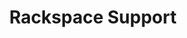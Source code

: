 ---
title: Rackspace Support
headline: Support How-To
textline: Welcome to the Support How-To!
weight: 4
outputs:
- HTML
- RSS
type:
product:
product_url:
last_updated_by: 2017-12-31
last_updated_date: 2030-01-01
created_date: 2017-12-31
description: 'Support How-To'
created_by: 
category: 
cta:
  headline: ''
  textline: ''
  calls_to_action: []
private: false
aliases: []
slug: '/how-to'
---